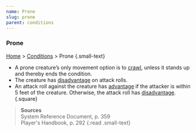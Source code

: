 ```yaml
---
name: Prone
slug: prone
parent: conditions
---
```

### Prone
 [Home](dm-operations-center) > [Conditions](conditions-menu) > Prone {.small-text}

- A prone creature’s only movement option is to [crawl](crawl), unless it stands up and thereby ends the condition.
- The creature has [disadvantage](advantage-and-disadvantage) on attack rolls.
- An attack roll against the creature has [advantage](advantage-and-disadvantage) if the attacker is within 5 feet of the creature. Otherwise, the attack roll has [disadvantage](advantage-and-disadvantage).
{.square}
 
> **Sources** <br/>
> System Reference Document, p. 359<br/>
> Player's Handbook, p. 292
{.read .small-text}